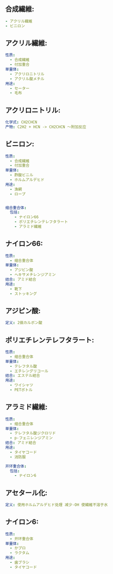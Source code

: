 ## 合成繊維:

```yaml
- アクリル繊維
- ビニロン

```

## アクリル繊維:

```yaml
性质:
  - 合成繊維
  - 付加重合
単量体:
  - アクリロニトリル
  - アクリル酸メチル
用途:
  - セーター
  - 毛布

```

## アクリロニトリル:

```yaml
化学式: CH2CHCN
产物: C2H2 + HCN -> CH2CHCN ～附加反应

```

## ビニロン:

```yaml
性质:
  - 合成繊維
  - 付加重合
単量体:
  - 酢酸ビニル
  - ホルムアルデヒド
用途:
  - 漁網
  - ロープ


缩合重合体:
  包括:
    - ナイロン66
    - ポリエチレンテレフタラート
    - アラミド繊維

```

## ナイロン66:

```yaml
性质:
  - 缩合重合体
単量体:
  - アジピン酸
  - ヘキサメチレンジアミン
结合: アミド結合
用途:
  - 靴下
  - ストッキング

```

## アジピン酸:

```yaml
定义: 2価カルボン酸

```

## ポリエチレンテレフタラート:

```yaml
性质:
  - 缩合重合体
単量体:
  - テレフタル酸
  - エチレングリコール
结合: エステル結合
用途:
  - ワイシャツ
  - PETボトル

```

## アラミド繊維:

```yaml
性质:
  - 缩合重合体
単量体:
  - テレフタル酸ジクロリド
  - p-フェニレンジアミン
结合: アミド結合
用途:
  - タイヤコード
  - 消防服

开环重合体:
  包括:
    - ナイロン6

```

## アセタール化:

```yaml
定义: 使用ホルムアルデヒド处理 减少-OH 使繊維不溶于水

```

## ナイロン6:

```yaml
性质:
  - 开环重合体
単量体:
  - かプロ
  - ラクタム
用途:
  - 歯ブラシ
  - タイヤコード
```